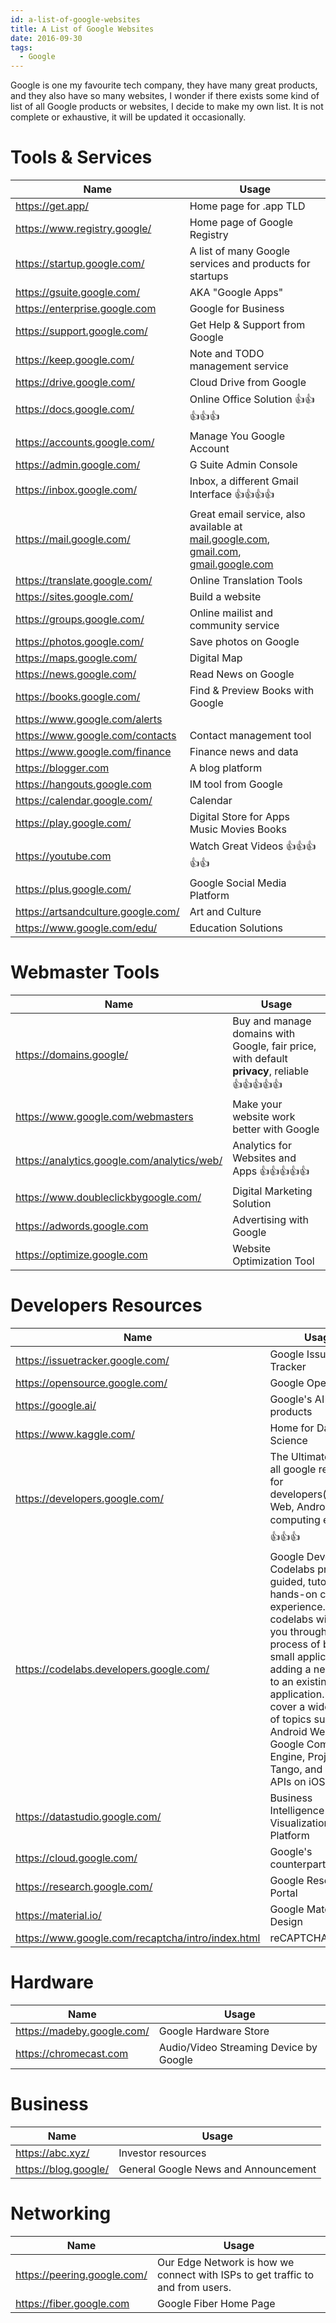 ```yaml
---
id: a-list-of-google-websites
title: A List of Google Websites
date: 2016-09-30
tags:
  - Google
---
```


Google is one my favourite tech company, they have many great products, and they also have so many websites, I wonder if there exists some kind of list of all Google products or websites, I decide to make my own list. It is not complete or exhaustive, it will be updated it occasionally.

# Tools & Services

Name | Usage
-----|----
https://get.app/ | Home page for .app TLD
https://www.registry.google/ | Home page of Google Registry
https://startup.google.com/ | A list of many Google services and products for startups
https://gsuite.google.com/ | AKA "Google Apps"
https://enterprise.google.com | Google for Business
https://support.google.com/ | Get Help & Support from Google
https://keep.google.com/ | Note and TODO management service
https://drive.google.com/ | Cloud Drive from Google
https://docs.google.com/ | Online Office Solution 👍👍👍👍👍
https://accounts.google.com/ | Manage You Google Account
https://admin.google.com/ | G Suite Admin Console
https://inbox.google.com/ | Inbox, a different Gmail Interface 👍👍👍👍
https://mail.google.com/ | Great email service, also available at [mail.google.com](https://mail.google.com), [gmail.com](https://gmail.com), [gmail.google.com](https://gmail.google.com)
https://translate.google.com/ | Online Translation Tools
https://sites.google.com/ | Build a website
https://groups.google.com/ | Online mailist and community service
https://photos.google.com/ | Save photos on Google
https://maps.google.com/ | Digital Map
https://news.google.com/ | Read News on Google
https://books.google.com/ | Find & Preview Books with Google
https://www.google.com/alerts | 
https://www.google.com/contacts | Contact management tool
https://www.google.com/finance | Finance news and data
https://blogger.com | A blog platform
https://hangouts.google.com | IM tool from Google
https://calendar.google.com/ | Calendar
https://play.google.com/ | Digital Store for Apps Music Movies Books
https://youtube.com | Watch Great Videos 👍👍👍👍👍
https://plus.google.com/ | Google Social Media Platform
https://artsandculture.google.com/ | Art and Culture
https://www.google.com/edu/ | Education Solutions

# Webmaster Tools

Name | Usage
-----|----
https://domains.google/ | Buy and manage domains with Google, fair price, with default **privacy**, reliable 👍👍👍👍👍
https://www.google.com/webmasters | Make your website work better with Google
https://analytics.google.com/analytics/web/ | Analytics for Websites and Apps 👍👍👍👍👍
https://www.doubleclickbygoogle.com/ | Digital Marketing Solution
https://adwords.google.com | Advertising with Google
https://optimize.google.com | Website Optimization Tool

# Developers Resources

Name | Usage
-----|----
https://issuetracker.google.com/ | Google Issue Tracker
https://opensource.google.com/ | Google Open Source
https://google.ai/ | Google's AI related products
https://www.kaggle.com/ | Home for Data Science
https://developers.google.com/ | The Ultimate hub of all google resources for developers(including Web, Android, Cloud computing etc) 👍👍👍👍👍
https://codelabs.developers.google.com/ | Google Developers Codelabs provide a guided, tutorial, hands-on coding experience. Most codelabs will step you through the process of building a small application, or adding a new feature to an existing application. They cover a wide range of topics such as Android Wear, Google Compute Engine, Project Tango, and Google APIs on iOS.
https://datastudio.google.com/ | Business Intelligence and Data Visualization Platform
https://cloud.google.com/ | Google's counterpart to AWS
https://research.google.com/ | Google Research Portal
https://material.io/ | Google Material Design
https://www.google.com/recaptcha/intro/index.html | reCAPTCHA service

# Hardware

Name | Usage
-----|----
https://madeby.google.com/ | Google Hardware Store
https://chromecast.com | Audio/Video Streaming Device by Google

# Business

Name | Usage
-----|----
https://abc.xyz/ | Investor resources
https://blog.google/ | General Google News and Announcement

# Networking

Name | Usage
-----|----
https://peering.google.com/ | Our Edge Network is how we connect with ISPs to get traffic to and from users.
https://fiber.google.com | Google Fiber Home Page
